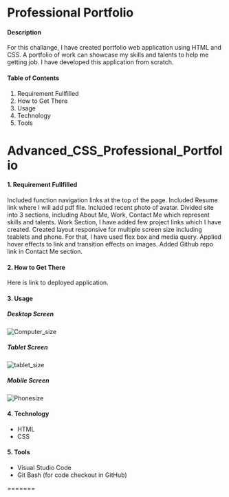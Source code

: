 <h1>Professional Portfolio </h1>
<h4> Description </h4>
For this challange, I have created portfolio web application using HTML and CSS. A portfolio of work can showcase my skills and talents to help me getting job. I have developed this application from scratch. 

#### Table of Contents 
1. Requirement Fullfilled
2. How to Get There
3. Usage
4. Technology 
5. Tools
# Advanced_CSS_Professional_Portfolio
#### 1. Requirement Fullfilled
Included function navigation links at the top of the page.
Included Resume link where I will add pdf file.
Included recent photo of avatar.
Divided site into 3 sections, including About Me, Work, Contact Me which represent skills and talents.
Work Section, I have added few project links which I have created.
Created layout responsive for multiple screen size including teablets and phone. For that, I have used flex box and media query.
Applied hover effects to link and transition effects on images.
Added Github repo link in Contact Me section.

#### 2. How to Get There
Here is link to deployed application.

#### 3. Usage
##### Desktop Screen
![Computer_size](https://user-images.githubusercontent.com/54869821/179379812-28a2dd65-af2f-4394-ae76-c85de763259f.png)


##### Tablet Screen
![tablet_size](https://user-images.githubusercontent.com/54869821/179379824-9037b1c5-3fd6-401f-815a-109d655ccc17.png)


##### Mobile Screen
![Phonesize](https://user-images.githubusercontent.com/54869821/179379827-08155630-bc3b-40d9-9815-7439a7130137.png)


#### 4. Technology
<ul>
    <li> HTML </li>
    <li> CSS </li>
</ul>

#### 5. Tools
<ul>
    <li> Visual Studio Code </li>
    <li> Git Bash (for code checkout in GitHub)</li>
</ul>
=======


